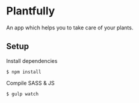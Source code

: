 # Plantfully
An app which helps you to take care of your plants.

## Setup
Install dependencies

    $ npm install

Compile SASS & JS

    $ gulp watch